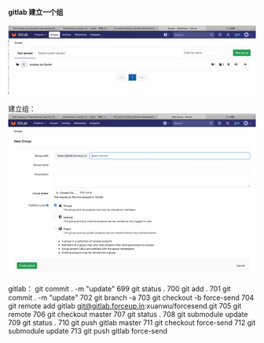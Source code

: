 #### gitlab 建立一个组
![-w1308](media/15970244275207.jpg)


建立组：
![-w1308](media/15970244646317.jpg)


gitlab：
 git commit . -m "update"
  699  git status .
  700  git add .
  701  git commit . -m "update"
  702  git branch -a
  703  git checkout -b force-send
  704  git remote add gitlab git@gitlab.forceup.in:xuanwu/forcesend.git
  705  git remote 
  706  git checkout master
  707  git status .
  708  git submodule update
  709  git status .
  710  git push gitlab master 
  711  git checkout force-send 
  712  git submodule update
  713  git push gitlab force-send 
